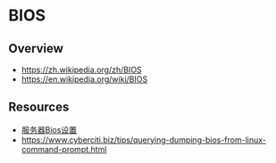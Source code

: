 # BIOS


## Overview

- https://zh.wikipedia.org/zh/BIOS
- https://en.wikipedia.org/wiki/BIOS


## Resources

- [服务器Bios设置](http://www.chenshake.com/server-bios-settings/)
- https://www.cyberciti.biz/tips/querying-dumping-bios-from-linux-command-prompt.html
